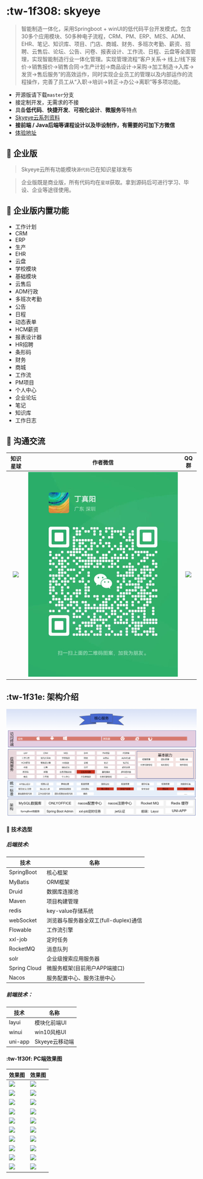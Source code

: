 #  :tw-1f308:  skyeye

> 智能制造一体化，采用Springboot + winUI的低代码平台开发模式。包含30多个应用模块、50多种电子流程，CRM、PM、ERP、MES、ADM、EHR、笔记、知识库、项目、门店、商城、财务、多班次考勤、薪资、招聘、云售后、论坛、公告、问卷、报表设计、工作流、日程、云盘等全面管理，实现智能制造行业一体化管理。实现管理流程“客户关系->
线上/线下报价->销售报价->销售合同->生产计划->商品设计->采购->加工制造->入库->发货->售后服务”的高效运作，同时实现企业员工的管理以及内部运作的流程操作，完善了员工从“入职->培训->转正->办公->离职”等多项功能。

- 开源版请下载`master`分支
- 接定制开发，无需求的不接
- 具备**低代码**、**快捷开发**、**可视化设计**、**微服务**等特点
- [Skyeye云系列资料](https://docs.qq.com/doc/DYUxuT3pSdGhVVXFC)
- **接前端 / Java后端等课程设计以及毕设制作，有需要的可加下方微信**
- [体验地址](http://oj00ywwx.ipyingshe.net/tpl/index/login.html?env=alpha)

## 🐶 企业版

> Skyeye云所有功能模块`源代码`已在知识星球发布

> 企业版既是商业版，所有代码均在`星球`获取。拿到源码后可进行学习、毕设、企业等途径使用。


## 🐶 企业版内置功能

- 工作计划
- CRM
- ERP
- 生产
- EHR
- 云盘
- 学校模块
- 基础模块
- 云售后
- ADM行政
- 多班次考勤
- 公告
- 日程
- 动态表单
- HCM薪资
- 报表设计器
- HR招聘
- 条形码
- 财务
- 商城
- 工作流
- PM项目
- 个人中心
- 企业论坛
- 笔记
- 知识库
- 工作日志


## 🐶 沟通交流

|   知识星球   |   作者微信   |          QQ群      |
|:---------------------:|:--------------------------------:|:--------------------:|
| ![](images/mindMap/知识星球.png) |    ![](images/mindMap/chatgpt的微信.jpg)    | ![](images/mindMap/Skyeye智能制造云办公官方①群群二维码.png) |


##  :tw-1f31e:  架构介绍

![输入图片说明](images/mindMap/image11.png)

####  :jack_o_lantern:  技术选型

##### 后端技术:

|技术|名称|
|---|---|
|SpringBoot|核心框架|
|MyBatis|ORM框架|
|Druid|数据库连接池| 
|Maven|项目构建管理| 
|redis|key-value存储系统|
|webSocket|浏览器与服务器全双工(full-duplex)通信|
|Flowable|工作流引擎|
|xxl-job|定时任务|
|RocketMQ|消息队列|
|solr|企业级搜索应用服务器|
|Spring Cloud|微服务框架(目前用户APP端接口)|
|Nacos|服务配置中心、服务注册中心|

##### 前端技术：

|技术|名称|
|---|---|
|layui|模块化前端UI|
|winui|win10风格UI|
|uni-app|Skyeye云移动端|

####  :tw-1f30f:  PC端效果图

| 效果图                                    | 效果图                                |
|----------------------------------------|------------------------------------|
| ![](images/show/tradition/show001.png) | ![](images/show/win10/show001.png) |
| ![](images/show/tradition/show002.png) | ![](images/show/win10/show002.png) |
| ![](images/show/tradition/show003.png) | ![](images/show/win10/show003.png) |
| ![](images/show/tradition/show004.png) | ![](images/show/win10/show004.png) |
| ![](images/show/tradition/show005.png) | ![](images/show/win10/show005.png) |
| ![](images/show/tradition/show006.png) | ![](images/show/win10/show006.png) |
| ![](images/show/tradition/show007.png) | ![](images/show/win10/show007.png) |
| ![](images/show/tradition/show008.png) | ![](images/show/win10/show008.png) |
| ![](images/show/tradition/show009.png) | ![](images/show/win10/show009.png) |
| ![](images/show/tradition/show010.png) | ![](images/show/win10/show010.png) |
